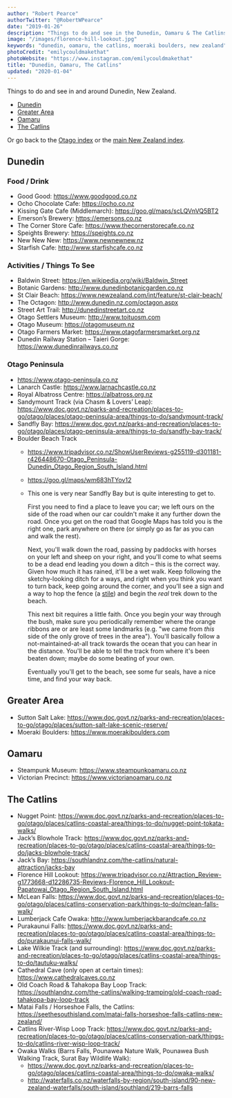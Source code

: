 ```yaml
---
author: "Robert Pearce"
authorTwitter: "@RobertWPearce"
date: "2019-01-26"
description: "Things to do and see in the Dunedin, Oamaru & The Catlins areas."
image: "/images/florence-hill-lookout.jpg"
keywords: "dunedin, oamaru, the catlins, moeraki boulders, new zealand"
photoCredit: "emilycouldmakethat"
photoWebsite: "https://www.instagram.com/emilycouldmakethat"
title: "Dunedin, Oamaru, The Catlins"
updated: "2020-01-04"
---
```


Things to do and see in and around Dunedin, New Zealand.

* [Dunedin](#dunedin)
* [Greater Area](#greater-area)
* [Oamaru](#oamaru)
* [The Catlins](#the-catlins)

Or go back to the [Otago index](/new-zealand/otago/index.html) or the
[main New Zealand index](/new-zealand/index.html).

## Dunedin

### Food / Drink
* Good Good: https://www.goodgood.co.nz
* Ocho Chocolate Cafe: https://ocho.co.nz
* Kissing Gate Cafe (Middlemarch): https://goo.gl/maps/scLQVnVQ5BT2
* Emerson’s Brewery: https://emersons.co.nz
* The Corner Store Cafe: https://www.thecornerstorecafe.co.nz
* Speights Brewery: https://speights.co.nz
* New New New: https://www.newnewnew.nz
* Starfish Cafe: http://www.starfishcafe.co.nz

### Activities / Things To See
* Baldwin Street: https://en.wikipedia.org/wiki/Baldwin_Street
* Botanic Gardens: http://www.dunedinbotanicgarden.co.nz
* St Clair Beach: https://www.newzealand.com/int/feature/st-clair-beach/
* The Octagon: http://www.dunedin.nz.com/octagon.aspx
* Street Art Trail: http://dunedinstreetart.co.nz
* Otago Settlers Museum: http://www.toituosm.com
* Otago Museum: https://otagomuseum.nz
* Otago Farmers Market: https://www.otagofarmersmarket.org.nz
* Dunedin Railway Station – Taieri Gorge: https://www.dunedinrailways.co.nz

### Otago Peninsula
* https://www.otago-peninsula.co.nz
* Lanarch Castle: https://www.larnachcastle.co.nz
* Royal Albatross Centre: https://albatross.org.nz
* Sandymount Track (via Chasm & Lovers’ Leap): https://www.doc.govt.nz/parks-and-recreation/places-to-go/otago/places/otago-peninsula-area/things-to-do/sandymount-track/
* Sandfly Bay: https://www.doc.govt.nz/parks-and-recreation/places-to-go/otago/places/otago-peninsula-area/things-to-do/sandfly-bay-track/
* Boulder Beach Track
  * https://www.tripadvisor.co.nz/ShowUserReviews-g255119-d301181-r426448670-Otago_Peninsula-Dunedin_Otago_Region_South_Island.html
  * https://goo.gl/maps/wm683hTYov12
  * This one is very near Sandfly Bay but is quite interesting to get to.

    First you need to find a place to leave you car; we left ours on the side of the
    road when our car couldn't make it any further down the road. Once you get on
    the road that Google Maps has told you is the right one, park anywhere on there
    (or simply go as far as you can and walk the rest).

    Next, you'll walk down the road, passing by paddocks with horses on your left
    and sheep on your right, and you'll come to what seems to be a dead end leading
    you down a ditch – this is the correct way. Given how much it has rained, it'll
    be a wet walk. Keep following the sketchy-looking ditch for a ways, and right
    when you think you want to turn back, keep going around the corner, and you'll
    see a sign and a way to hop the fence (a
    [stile](https://www.google.com/search?q=stile&source=lnms&tbm=isch&sa=X&ved=0ahUKEwjsia7blYzgAhXBXSsKHa9LDxQQ_AUIDigB&biw=1440&bih=803))
    and begin the _real_ trek down to the beach.

    This next bit requires a little faith. Once you begin your way through the bush,
    make sure you periodically remember where the orange ribbons are or are least
    some landmarks (e.g. "we came from _this_ side of the only grove of trees in the
    area"). You'll basically follow a not-maintained-at-all track towards the ocean
    that you can hear in the distance. You'll be able to tell the track from where
    it's been beaten down; maybe do some beating of your own.

    Eventually you'll get to the beach, see some fur seals, have a nice time, and
    find your way back.

## Greater Area
* Sutton Salt Lake: https://www.doc.govt.nz/parks-and-recreation/places-to-go/otago/places/sutton-salt-lake-scenic-reserve/
* Moeraki Boulders: https://www.moerakiboulders.com

## Oamaru
* Steampunk Museum: https://www.steampunkoamaru.co.nz
* Victorian Precinct: https://www.victorianoamaru.co.nz

## The Catlins
* Nugget Point: https://www.doc.govt.nz/parks-and-recreation/places-to-go/otago/places/catlins-coastal-area/things-to-do/nugget-point-tokata-walks/
* Jack’s Blowhole Track: https://www.doc.govt.nz/parks-and-recreation/places-to-go/otago/places/catlins-coastal-area/things-to-do/jacks-blowhole-track/
* Jack’s Bay: https://southlandnz.com/the-catlins/natural-attraction/jacks-bay
* Florence Hill Lookout: https://www.tripadvisor.co.nz/Attraction_Review-g1773668-d12286735-Reviews-Florence_Hill_Lookout-Papatowai_Otago_Region_South_Island.html
* McLean Falls: https://www.doc.govt.nz/parks-and-recreation/places-to-go/otago/places/catlins-conservation-park/things-to-do/mclean-falls-walk/
* Lumberjack Cafe Owaka: http://www.lumberjackbarandcafe.co.nz
* Purakaunui Falls: https://www.doc.govt.nz/parks-and-recreation/places-to-go/otago/places/catlins-coastal-area/things-to-do/purakaunui-falls-walk/
* Lake Wilkie Track (and surrounding): https://www.doc.govt.nz/parks-and-recreation/places-to-go/otago/places/catlins-coastal-area/things-to-do/tautuku-walks/
* Cathedral Cave (only open at certain times): https://www.cathedralcaves.co.nz
* Old Coach Road & Tahakopa Bay Loop Track: https://southlandnz.com/the-catlins/walking-tramping/old-coach-road-tahakopa-bay-loop-track
* Matai Falls / Horseshoe Falls, the Catlins: https://seethesouthisland.com/matai-falls-horseshoe-falls-catlins-new-zealand/
* Catlins River-Wisp Loop Track: https://www.doc.govt.nz/parks-and-recreation/places-to-go/otago/places/catlins-conservation-park/things-to-do/catlins-river-wisp-loop-track/
* Owaka Walks (Barrs Falls, Pounawea Nature Walk, Pounawea Bush Walking Track, Surat Bay Wildlife Walk):
  * https://www.doc.govt.nz/parks-and-recreation/places-to-go/otago/places/catlins-coastal-area/things-to-do/owaka-walks/
  * http://waterfalls.co.nz/waterfalls-by-region/south-island/90-new-zealand-waterfalls/south-island/southland/219-barrs-falls
